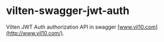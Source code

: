 # vilten-swagger-jwt-auth
Vilten JWT Auth authorization API in swagger [www.vil10.com](http://www.vil10.com/).
